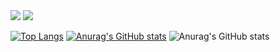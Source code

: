 <img src="https://capsule-render.vercel.app/api?type=waving&color=BDBDC8&height=150&section=header" />
<img src="https://capsule-render.vercel.app/api?type=waving&color=BDBDC8&height=150&section=footer" />



[![Top Langs](https://github-readme-stats.vercel.app/api/top-langs/?username=HANCOAL)](https://github.com/anuraghazra/github-readme-stats)
[![Anurag's GitHub stats](https://github-readme-stats.vercel.app/api?username=HANCOAL)](https://github.com/anuraghazra/github-readme-stats)
![Anurag's GitHub stats](https://github-readme-stats.vercel.app/api?username=HANCOAL&hide=contribs,prs&show_icons=true&theme=테마)

